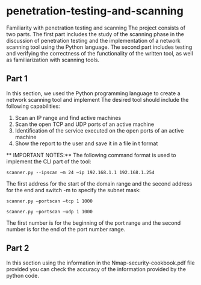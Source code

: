 # penetration-testing-and-scanning
Familiarity with penetration testing and scanning
The project consists of two parts.
The first part includes the study of the scanning phase in the discussion of penetration testing and the implementation of a network scanning tool using the Python language.
The second part includes testing and verifying the correctness of the functionality of the written tool, as well as familiarization with scanning tools.

## Part 1
In this section, we used the Python programming language to create a network scanning tool and implement The desired tool should include the following capabilities: 
1. Scan an IP range and find active machines
2. Scan the open TCP and UDP ports of an active machine
3. Identification of the service executed on the open ports of an active machine
4. Show the report to the user and save it in a file in t format

** IMPORTANT NOTES:** 
The following command format is used to implement the CLI part of the tool:
```
scanner.py --ipscan –m 24 –ip 192.168.1.1 192.168.1.254
```
The first address for the start of the domain range and the second address for the end and switch -m to specify the subnet mask:
```
scanner.py –portscan –tcp 1 1000
```
```
scanner.py –portscan –udp 1 1000
```
The first number is for the beginning of the port range and the second number is for the end of the port number range.

## Part 2
In this section using the information in the Nmap-security-cookbook.pdf file provided you can check the accuracy of the information provided by the python code.
